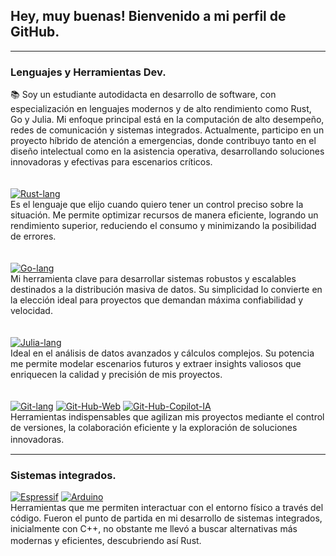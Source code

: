 ## Hey, muy buenas! Bienvenido a mi perfil de GitHub.
---
### Lenguajes y Herramientas Dev.
📚 Soy un estudiante autodidacta en desarrollo de software, con especialización en lenguajes modernos y de alto rendimiento como Rust, Go y Julia. Mi enfoque principal está en la computación de alto desempeño, redes de comunicación y sistemas integrados. Actualmente, participo en un proyecto híbrido de atención a emergencias, donde contribuyo tanto en el diseño intelectual como en la asistencia operativa, desarrollando soluciones innovadoras y efectivas para escenarios críticos.    
ㅤ<!-- Caracter invisible a la izquierda -->
<!-- Separador -->
[![Rust-lang](https://github.com/user-attachments/assets/c51211ca-5efd-4e40-9893-99e122403c0d)](https://www.rust-lang.org/)    
Es el lenguaje que elijo cuando quiero tener un control preciso sobre la situación. Me permite optimizar recursos de manera eficiente, logrando un rendimiento superior, reduciendo el consumo y minimizando la posibilidad de errores.    
ㅤ<!-- Caracter invisible a la izquierda -->
<!-- Separador -->
[![Go-lang](https://github.com/user-attachments/assets/c8fbd3de-0237-4e8f-9bd0-7e0a6c2b3585)](https://go.dev/)    
Mi herramienta clave para desarrollar sistemas robustos y escalables destinados a la distribución masiva de datos. Su simplicidad lo convierte en la elección ideal para proyectos que demandan máxima confiabilidad y velocidad.    
ㅤ<!-- Caracter invisible a la izquierda -->
<!-- Separador -->
[![Julia-lang](https://github.com/user-attachments/assets/52a693cc-717f-45d2-90b0-e5aeb30a947d)](https://julialang.org/)    
Ideal en el análisis de datos avanzados y cálculos complejos. Su potencia me permite modelar escenarios futuros y extraer insights valiosos que enriquecen la calidad y precisión de mis proyectos.    
ㅤ<!-- Caracter invisible a la izquierda -->
<!-- Separador -->  
[![Git-lang](https://github.com/user-attachments/assets/222cd1ea-4c51-4d6d-9a50-4980a05ac7e1)](https://git-scm.com/) <!-- Separador --> [![Git-Hub-Web](https://github.com/user-attachments/assets/6c778eed-9180-435c-b6c6-96f6a5ddf599)](https://github.com/) <!-- Separador --> [![Git-Hub-Copilot-IA](https://github.com/user-attachments/assets/30df3f5d-1340-4330-bf61-8e614c27ccdd)](https://github.com/features/copilot)    
Herramientas indispensables que agilizan mis proyectos mediante el control de versiones, la colaboración eficiente y la exploración de soluciones innovadoras.
ㅤ<!-- Caracter invisible a la izquierda -->
<!-- Separador -->  
---

### Sistemas integrados.
[![Espressif](https://github.com/user-attachments/assets/bef131ca-05d5-47d1-a0f8-d1326154ec9a)](https://www.espressif.com/) <!-- Separador --> [![Arduino](https://github.com/user-attachments/assets/86ec61ed-fdb6-4c75-8df6-d89bea7dcb7e)](https://www.arduino.cc/)    
Herramientas que me permiten interactuar con el entorno físico a través del código. Fueron el punto de partida en mi desarrollo de sistemas integrados, inicialmente con C++, no obstante me llevó a buscar alternativas más modernas y eficientes, descubriendo así Rust.
ㅤ<!-- Caracter invisible a la izquierda -->
<!-- Separador -->  
